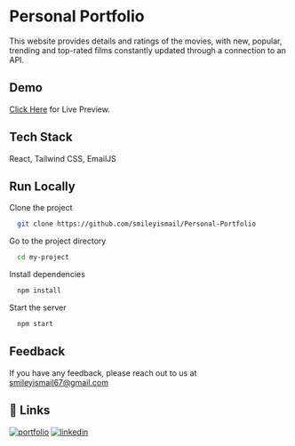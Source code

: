 # Personal Portfolio

This website provides details and ratings of the movies, with new, popular, trending and top-rated films constantly updated through a connection to an API.

## Demo

<a href="https://smiley-ismail.netlify.app/" target="_blank">Click Here</a> for Live Preview.

## Tech Stack

React, Tailwind CSS, EmailJS

## Run Locally

Clone the project

```bash
  git clone https://github.com/smileyismail/Personal-Portfolio
```

Go to the project directory

```bash
  cd my-project
```

Install dependencies

```bash
  npm install
```

Start the server

```bash
  npm start
```

## Feedback

If you have any feedback, please reach out to us at smileyismail67@gmail.com

## 🔗 Links

[![portfolio](https://img.shields.io/badge/my_portfolio-000?style=for-the-badge&logo=ko-fi&logoColor=white)](https://smiley-ismail.netlify.app/)
[![linkedin](https://img.shields.io/badge/linkedin-0A66C2?style=for-the-badge&logo=linkedin&logoColor=white)](https://www.linkedin.com/in/smileyismail/)
